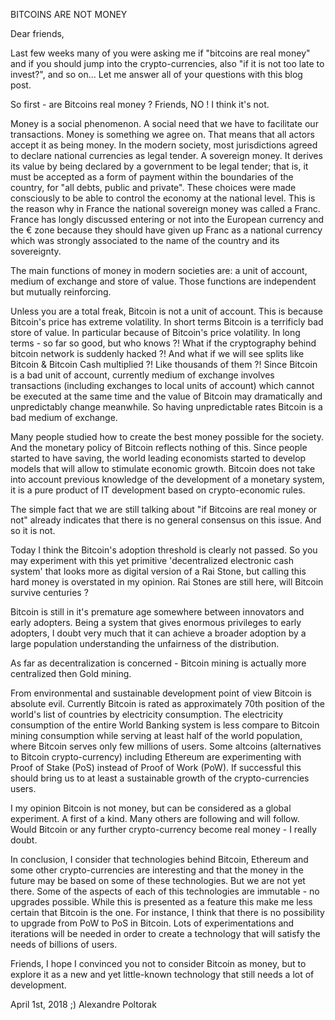 BITCOINS ARE NOT MONEY

Dear friends, 

Last few weeks many of you were asking me if "bitcoins are real money" and if you should jump into the crypto-currencies, also "if it is not too late to invest?", and so on... Let me answer all of your questions with this blog post.

So first - are Bitcoins real money ? Friends, NO ! I think it's not. 

Money is a social phenomenon. A social need that we have to facilitate our transactions. Money is something we agree on. That means that all actors accept it as being money. In the modern society, most jurisdictions agreed to declare national currencies as legal tender. A sovereign money. It derives its value by being declared by a government to be legal tender; that is, it must be accepted as a form of payment within the boundaries of the country, for "all debts, public and private". These choices were made consciously to be able to control the economy at the national level. This is the reason why in France the national sovereign money was called a Franc. France has longly discussed entering or not into the European currency and the € zone because they should have given up Franc as a national currency which was strongly associated to the name of the country and its sovereignty.

The main functions of money in modern societies are: a unit of account, medium of exchange and store of value. Those functions are independent but mutually reinforcing.

Unless you are a total freak, Bitcoin is not a unit of account. This is because Bitcoin's price has extreme volatility. 
In short terms Bitcoin is a terrificly bad store of value. In particular because of Bitcoin's price volatility. In long terms - so far so good, but who knows ?! What if the cryptography behind bitcoin network is suddenly hacked ?! And what if we will see splits like Bitcoin & Bitcoin Cash multiplied ?! Like thousands of them ?!
Since Bitcoin is  a bad unit of account, currently medium of exchange involves transactions (including exchanges to local units of account) which cannot be executed at the same time and the value of Bitcoin may dramatically and unpredictably change meanwhile. So having unpredictable rates Bitcoin is a bad medium of exchange.

Many people studied how to create the best money possible for the society. And the monetary policy of Bitcoin reflects nothing of this. Since people started to have saving, the world leading economists started to develop models that will allow to stimulate economic growth. Bitcoin does not take into account previous knowledge of the development of a monetary system, it is a pure product of IT development based on crypto-economic rules.

The simple fact that we are still talking about "if Bitcoins are real money or not" already indicates that there is no general consensus on this issue. And so it is not.

Today I think the Bitcoin's adoption threshold is clearly not passed. So you may experiment with this yet primitive 'decentralized electronic cash system' that looks more as digital version of a Rai Stone, but calling this hard money is overstated in my opinion. Rai Stones are still here, will Bitcoin survive centuries ?

Bitcoin is still in it's premature age somewhere between innovators and early adopters. Being a system that gives enormous privileges to early adopters, I doubt very much that it can achieve a broader adoption by a large population understanding the unfairness of the distribution. 

As far as decentralization is concerned - Bitcoin  mining is actually more centralized then Gold mining.

From environmental and sustainable development point of view Bitcoin is absolute evil. Currently Bitcoin is rated as approximately 70th position of the world's list of countries by electricity consumption. The electricity consumption of the entire World Banking system is less compare to Bitcoin mining consumption while serving at least half of the world population, where Bitcoin serves only few millions of users.
Some altcoins (alternatives to Bitcoin crypto-currency) including Ethereum are experimenting with Proof of Stake (PoS) instead of Proof of Work (PoW). If successful this should bring us to at least a sustainable growth of the crypto-currencies users. 

I my opinion Bitcoin is not money, but can be considered as a global experiment. A first of a kind. Many others are following and will follow. Would Bitcoin or any further crypto-currency become real money - I really doubt.

In conclusion, I consider that technologies behind Bitcoin, Ethereum and some other crypto-currencies are interesting and that the money in the future may be based on some of these technologies. But we are not yet there. Some of the aspects of each of this technologies are immutable - no upgrades possible. While this is presented as a feature this make me less certain that Bitcoin is the one. For instance, I think that there is no possibility to upgrade from PoW to PoS in Bitcoin. Lots of experimentations and iterations will be needed in order to create a technology that will satisfy the needs of billions of users.

Friends, I hope I convinced you not to consider Bitcoin as money, but to explore it  as a new and yet little-known technology that still needs a lot of development. 
 
April 1st, 2018 ;)
Alexandre Poltorak
